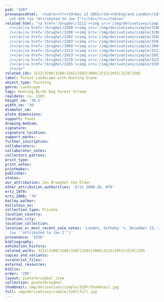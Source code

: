 ```yaml
---
pid: '3207'
provenancehtml: '<table><tr><td>Dec 13 2001</td><td>England London</td><td>Sale Sotheby''s
  Lot #26 (as "Attributed to Jan I")</td></tr></table>'
related_html: "<a href='/brughel/3212'><img src='/img/derivatives/simple/3212/thumbnail.jpg'
  /></a>|<a href='/brughel/3200'><img src='/img/derivatives/simple/3200/thumbnail.jpg'
  /></a>|<a href='/brughel/3288'><img src='/img/derivatives/simple/3288/thumbnail.jpg'
  /></a>|<a href='/brughel/3202'><img src='/img/derivatives/simple/3202/thumbnail.jpg'
  /></a>|<a href='/brughel/3203'><img src='/img/derivatives/simple/3203/thumbnail.jpg'
  /></a>|<a href='/brughel/3004'><img src='/img/derivatives/simple/3004/thumbnail.jpg'
  /></a>|<a href='/brughel/3213'><img src='/img/derivatives/simple/3213/thumbnail.jpg'
  /></a>|<a href='/brughel/2953'><img src='/img/derivatives/simple/2953/thumbnail.jpg'
  /></a>|<a href='/brughel/3229'><img src='/img/derivatives/simple/3229/thumbnail.jpg'
  /></a>|<a href='/brughel/3205'><img src='/img/derivatives/simple/3205/thumbnail.jpg'
  /></a>"
related_ids: 3212|3200|3288|3202|3203|3004|3213|2953|3229|3205
label: Forest Landscape with Hunting Scene
object_type: Painting
genre: Landscape
tags: Hunting Birds Dog Forest Stream
realdate: ca. 1593
height_cm: '26.5'
width_cm: '36'
diameter_cm:
plate_dimensions:
support: Panel
drawing_medium:
signature:
signature_location:
support_marks:
further_inscription:
collaborators:
collaborator_notes:
collectors_patrons:
print_type:
print_notes:
printmaker:
publisher:
states:
our_attribution: Jan Brueghel the Elder
other_attribution_authorities: 'Ertz 2008-10, #76'
ertz_1979:
ertz_2008: '76'
bailey_walker:
hollstein_no:
collection_type: Private
location_country:
location_city:
location_collection:
location_or_most_recent_sale_notes: 'London, Sotheby''s, December 13, 2001, inv. #106
  (as ''attributed to Jan I'')'
provenance: '5258'
bibliography:
exhibition_history:
related_works: 3212|3200|3288|3202|3203|3004|3213|2953|3229|3205
copies_and_variants:
curatorial_files:
external_resources:
biblio:
order: '295'
layout: pieterbrueghel_item
collection: pieterbrueghel
thumbnail: img/derivatives/simple/3207/thumbnail.jpg
full: img/derivatives/simple/3207/full.jpg
---
```

